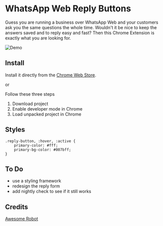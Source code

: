 # WhatsApp Web Reply Buttons

Guess you are running a business over WhatsApp Web and your customers ask you the same questions the whole time.
Wouldn't it be nice to keep the answers saved and to reply easy and fast? Then this Chrome Extension is exactly what you
are looking for.

![Demo](assets/demo.gif)

## Install

Install it directly from
the [Chrome Web Store](https://chrome.google.com/webstore/detail/reply-buttons/dmjppibbdlgficlnmoegcdmdlinelhgp).

or

Follow these three steps

1. Download project
2. Enable developer mode in Chrome
3. Load unpacked project in Chrome

## Styles

```
.reply-button, :hover, :active {
    primary-color: #fff;
    primary-bg-color: #007bff;
}
```

## To Do

- use a styling framework
- redesign the reply form
- add nightly check to see if it still works

## Credits

[Awesome Robot](https://www.flaticon.com/authors/pixel-perfect)
